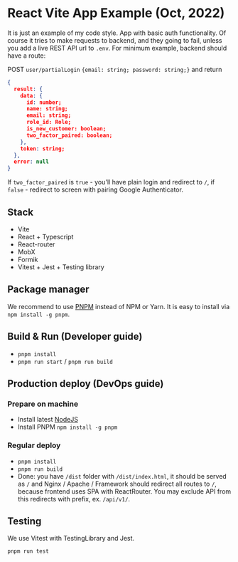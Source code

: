 # React Vite App Example (Oct, 2022)

It is just an example of my code style. App with basic auth functionality. Of course it tries to make requests to backend, and they going to fail, unless you add a live REST API url to `.env`. For minimum example, backend should have a route:

POST `user/partialLogin` `{email: string; password: string;}`
and return

```json
{
  result: {
    data: {
      id: number;
      name: string;
      email: string;
      role_id: Role;
      is_new_customer: boolean;
      two_factor_paired: boolean;
    },
    token: string;
  },
  error: null
}
```

If `two_factor_paired` is `true` - you'll have plain login and redirect to `/`, if `false` - redirect to screen with pairing Google Authenticator.

## Stack

- Vite
- React + Typescript
- React-router
- MobX
- Formik
- Vitest + Jest + Testing library

## Package manager

We recommend to use [PNPM](https://pnpm.io/) instead of NPM or Yarn.
It is easy to install via `npm install -g pnpm`.

## Build & Run (Developer guide)

- `pnpm install`
- `pnpm run start` / `pnpm run build`

## Production deploy (DevOps guide)

### Prepare on machine

- Install latest [NodeJS](https://nodejs.org/en/)
- Install PNPM `npm install -g pnpm`

### Regular deploy

- `pnpm install`
- `pnpm run build`
- Done: you have `/dist` folder with `/dist/index.html`, it should be served as `/`
  and Nginx / Apache / Framework should redirect all routes to `/`, because frontend uses
  SPA with ReactRouter. You may exclude API from this redirects with prefix, ex. `/api/v1/`.

## Testing

We use Vitest with TestingLibrary and Jest.

`pnpm run test`
